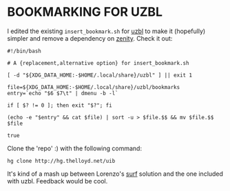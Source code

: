 BOOKMARKING FOR UZBL
====================

I edited the existing `insert_bookmark.sh` for [uzbl](http://uzbl.org)
to make it (hopefully) simpler and remove a dependency on 
[zenity](http://live.gnome.org/Zenity). Check it out:

    #!/bin/bash
    
    # A {replacement,alternative option} for insert_bookmark.sh
    
    [ -d "${XDG_DATA_HOME:-$HOME/.local/share}/uzbl" ] || exit 1
    
    file=${XDG_DATA_HOME:-$HOME/.local/share}/uzbl/bookmarks
    entry=`echo "$6 $7\t" | dmenu -b -l`
    
    if [ $? != 0 ]; then exit "$?"; fi
    
    (echo -e "$entry" && cat $file) | sort -u > $file.$$ && mv $file.$$ $file
    
    true

Clone the 'repo' :) with the following command:

    hg clone http://hg.thelloyd.net/uib

It's kind of a mash up between Lorenzo's [surf](http://surf.suckless.org)
solution and the one included with uzbl. Feedback would be cool.
